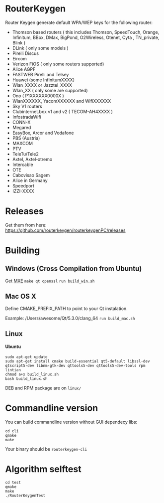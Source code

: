 # RouterKeygen

Router Keygen generate default WPA/WEP keys for the following router:

  * Thomson based routers ( this includes Thomson, SpeedTouch, Orange, Infinitum, BBox, DMax, BigPond, O2Wireless, Otenet, Cyta , TN_private, Blink )
  * DLink ( only some models )
  * Pirelli Discus
  * Eircom
  * Verizon FiOS ( only some routers supported)
  * Alice AGPF
  * FASTWEB Pirelli and Telsey
  * Huawei (some InfinitumXXXX)
  * Wlan_XXXX or Jazztel_XXXX
  * Wlan_XX ( only some are supported)
  * Ono ( P1XXXXXX0000X )
  * WlanXXXXXX, YacomXXXXXX and WifiXXXXXX
  * Sky V1 routers
  * Clubinternet.box v1 and v2 ( TECOM-AH4XXXX )
  * InfostradaWifi
  * CONN-X
  * Megared
  * EasyBox, Arcor and Vodafone
  * PBS (Austria)
  * MAXCOM
  * PTV
  * TeleTu/Tele2
  * Axtel, Axtel-xtremo
  * Intercable
  * OTE
  * Cabovisao Sagem
  * Alice in Germany
  * Speedport 
  * IZZI-XXXX

# Releases

Get them from here:
https://github.com/routerkeygen/routerkeygenPC/releases

# Building

## Windows (Cross Compilation from Ubuntu)

Get [MXE](http://mxe.cc/)
`make qt openssl`
`run build_win.sh`

## Mac OS X

Define CMAKE_PREFIX_PATH to point to your Qt instalation.


Example: /Users/awesome/Qt/5.3.0/clang_64
`run build_mac.sh`

## Linux

#### Ubuntu
	sudo apt-get update
	sudo apt-get install cmake build-essential qt5-default libssl-dev qtscript5-dev libnm-gtk-dev qttools5-dev qttools5-dev-tools rpm lintian
	chmod a+x build_linux.sh
	bash build_linux.sh

DEB and RPM package are on `linux/`

# Commandline version

You can build commandline version without GUI dependecy libs:

	cd cli
	qmake
	make

Your binary should be `routerkeygen-cli`

# Algorithm selftest

	cd test
	qmake
	make
	./RouterKeygenTest
